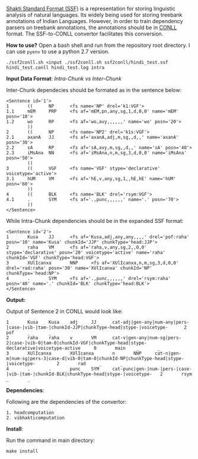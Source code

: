 [Shakti Standard Format (SSF)](http://ltrc.iiit.ac.in/nlptools2010/files/documents/SSF.pdf) is a representation for storing linguistic analysis of natural languages. Its widely being used for storing treebank annotations of Indian Languages. However, in order to train dependency parsers on treebank annotations, the annotations should be in [CONLL](https://code.google.com/p/clearparser/wiki/DataFormat) format. The SSF-to-CONLL convertor facilitates this conversion.

__How to use?__
Open a bash shell and run from the repository root directory.
I can use `pyenv` to use a python 2.7 version.
```
./ssf2conll.sh <input ./ssf2conll.sh ssf2conll/hindi_test.ssf hindi_test.conll hindi_test.log intra
```
__Input Data Format__: *Intra-Chunk vs Inter-Chunk*

Inter-Chunk dependecies should be formated as in the sentence below:
```
<Sentence id='1'>
1       ((      NP      <fs name='NP' drel='k1:VGF'>
1.1     mEM     PRP     <fs af='mEM,pn,any,sg,1,d,0,0' name='mEM' posn='10'>
1.2     wo      RP      <fs af='wo,avy,,,,,,' name='wo' posn='20'>
        ))
2       ((      NP      <fs name='NP2' drel='k1s:VGF'>
2.1     axanA   JJ      <fs af='axanA,adj,m,sg,,d,,' name='axanA' posn='30'>
2.2     sA      RP      <fs af='sA,avy,m,sg,,d,,' name='sA' posn='40'>
2.3     iMsAna  NN      <fs af='iMsAna,n,m,sg,3,d,0,0' name='iMsAna' posn='50'>
        ))
3       ((      VGF     <fs name='VGF' stype='declarative' voicetype='active'>
3.1     hUM     VM      <fs af='hE,v,any,sg,1,,hE,hE' name='hUM' posn='60'>
        ))
4       ((      BLK     <fs name='BLK' drel='rsym:VGF'>
4.1     .       SYM     <fs af='.,punc,,,,,,' name='.' posn='70'>
        ))
</Sentence>
```
While Intra-Chunk dependencies should be in the expanded SSF format:
```
<Sentence id='2'>
1       Kusa    JJ      <fs af='Kusa,adj,any,any,,,,' drel='pof:raha' posn='10' name='Kusa' chunkId='JJP' chunkType='head:JJP'>
2       raha    VM      <fs af='raha,v,any,sg,2,,0,0' stype='declarative' posn='20' voicetype='active' name='raha' chunkId='VGF' chunkType='head:VGF'>
3       XUlIcanxa       NNP     <fs af='XUlIcanxa,n,m,sg,3,d,0,0' drel='rad:raha' posn='30' name='XUlIcanxa' chunkId='NP' chunkType='head:NP'>
4       .       SYM     <fs af='.,punc,,,,,,' drel='rsym:raha' posn='40' name='.' chunkId='BLK' chunkType='head:BLK'>
</Sentence>
```
__Output:__

Output of Sentence 2 in CONLL would look like:
```
1       Kusa    Kusa    adj     JJ      cat-adj|gen-any|num-any|pers-|case-|vib-|tam-|chunkId-JJP|chunkType-head|stype-|voicetype-      2       pof     _       _
2       raha    raha    v       VM      cat-v|gen-any|num-sg|pers-2|case-|vib-0|tam-0|chunkId-VGF|chunkType-head|stype-declarative|voicetype-active     0       main    _       _
3       XUlIcanxa       XUlIcanxa       n       NNP     cat-n|gen-m|num-sg|pers-3|case-d|vib-0|tam-0|chunkId-NP|chunkType-head|stype-|voicetype-        2       rad     _       _
4       .       .       punc    SYM     cat-punc|gen-|num-|pers-|case-|vib-|tam-|chunkId-BLK|chunkType-head|stype-|voicetype-   2       rsym    _       _
```
__Dependencies__:

Following are the dependencies of the convertor:
```
1. headcomputation
2. vibhakticomputation
```
__Install__:

Run the command in main directory:
```
make install
```
